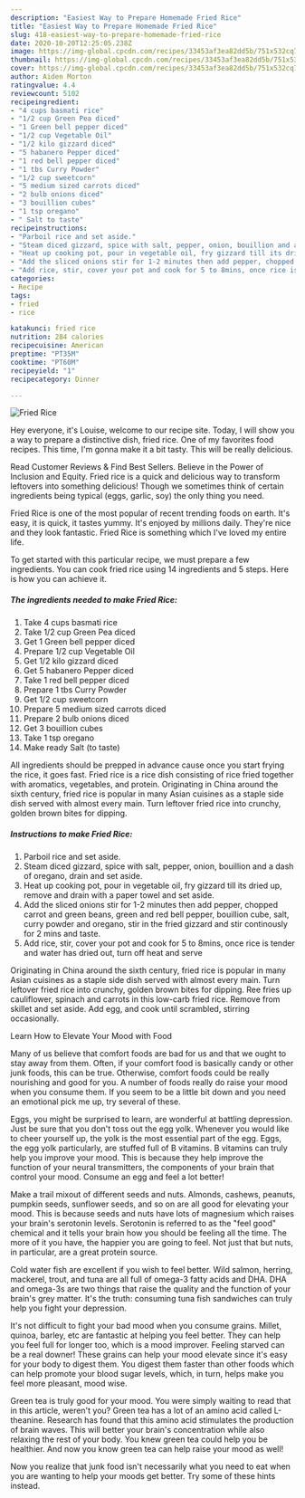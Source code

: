 ```yaml
---
description: "Easiest Way to Prepare Homemade Fried Rice"
title: "Easiest Way to Prepare Homemade Fried Rice"
slug: 418-easiest-way-to-prepare-homemade-fried-rice
date: 2020-10-20T12:25:05.238Z
image: https://img-global.cpcdn.com/recipes/33453af3ea82dd5b/751x532cq70/fried-rice-recipe-main-photo.jpg
thumbnail: https://img-global.cpcdn.com/recipes/33453af3ea82dd5b/751x532cq70/fried-rice-recipe-main-photo.jpg
cover: https://img-global.cpcdn.com/recipes/33453af3ea82dd5b/751x532cq70/fried-rice-recipe-main-photo.jpg
author: Aiden Morton
ratingvalue: 4.4
reviewcount: 5102
recipeingredient:
- "4 cups basmati rice"
- "1/2 cup Green Pea diced"
- "1 Green bell pepper diced"
- "1/2 cup Vegetable Oil"
- "1/2 kilo gizzard diced"
- "5 habanero Pepper diced"
- "1 red bell pepper diced"
- "1 tbs Curry Powder"
- "1/2 cup sweetcorn"
- "5 medium sized carrots diced"
- "2 bulb onions diced"
- "3 bouillion cubes"
- "1 tsp oregano"
- " Salt to taste"
recipeinstructions:
- "Parboil rice and set aside."
- "Steam diced gizzard, spice with salt, pepper, onion, bouillion and a dash of oregano, drain and set aside."
- "Heat up cooking pot, pour in vegetable oil, fry gizzard till its dried up, remove and drain with a paper towel and set aside."
- "Add the sliced onions stir for 1-2 minutes then add pepper, chopped carrot and green beans, green and red bell pepper, bouillion cube, salt, curry powder and oregano, stir in the fried gizzard and stir continously for 2 mins and taste."
- "Add rice, stir, cover your pot and cook for 5 to 8mins, once rice is tender and water has dried out, turn off heat and serve"
categories:
- Recipe
tags:
- fried
- rice

katakunci: fried rice 
nutrition: 284 calories
recipecuisine: American
preptime: "PT35M"
cooktime: "PT60M"
recipeyield: "1"
recipecategory: Dinner

---
```



![Fried Rice](https://img-global.cpcdn.com/recipes/33453af3ea82dd5b/751x532cq70/fried-rice-recipe-main-photo.jpg)

Hey everyone, it's Louise, welcome to our recipe site. Today, I will show you a way to prepare a distinctive dish, fried rice. One of my favorites food recipes. This time, I'm gonna make it a bit tasty. This will be really delicious.

Read Customer Reviews &amp; Find Best Sellers. Believe in the Power of Inclusion and Equity. Fried rice is a quick and delicious way to transform leftovers into something delicious! Though we sometimes think of certain ingredients being typical (eggs, garlic, soy) the only thing you need.

Fried Rice is one of the most popular of recent trending foods on earth. It's easy, it is quick, it tastes yummy. It's enjoyed by millions daily. They're nice and they look fantastic. Fried Rice is something which I've loved my entire life.


To get started with this particular recipe, we must prepare a few ingredients. You can cook fried rice using 14 ingredients and 5 steps. Here is how you can achieve it.

<!--inarticleads1-->

##### The ingredients needed to make Fried Rice:

1. Take 4 cups basmati rice
1. Take 1/2 cup Green Pea diced
1. Get 1 Green bell pepper diced
1. Prepare 1/2 cup Vegetable Oil
1. Get 1/2 kilo gizzard diced
1. Get 5 habanero Pepper diced
1. Take 1 red bell pepper diced
1. Prepare 1 tbs Curry Powder
1. Get 1/2 cup sweetcorn
1. Prepare 5 medium sized carrots diced
1. Prepare 2 bulb onions diced
1. Get 3 bouillion cubes
1. Take 1 tsp oregano
1. Make ready  Salt (to taste)


All ingredients should be prepped in advance cause once you start frying the rice, it goes fast. Fried rice is a rice dish consisting of rice fried together with aromatics, vegetables, and protein. Originating in China around the sixth century, fried rice is popular in many Asian cuisines as a staple side dish served with almost every main. Turn leftover fried rice into crunchy, golden brown bites for dipping. 

<!--inarticleads2-->

##### Instructions to make Fried Rice:

1. Parboil rice and set aside.
1. Steam diced gizzard, spice with salt, pepper, onion, bouillion and a dash of oregano, drain and set aside.
1. Heat up cooking pot, pour in vegetable oil, fry gizzard till its dried up, remove and drain with a paper towel and set aside.
1. Add the sliced onions stir for 1-2 minutes then add pepper, chopped carrot and green beans, green and red bell pepper, bouillion cube, salt, curry powder and oregano, stir in the fried gizzard and stir continously for 2 mins and taste.
1. Add rice, stir, cover your pot and cook for 5 to 8mins, once rice is tender and water has dried out, turn off heat and serve


Originating in China around the sixth century, fried rice is popular in many Asian cuisines as a staple side dish served with almost every main. Turn leftover fried rice into crunchy, golden brown bites for dipping. Ree fries up cauliflower, spinach and carrots in this low-carb fried rice. Remove from skillet and set aside. Add egg, and cook until scrambled, stirring occasionally. 

Learn How to Elevate Your Mood with Food


Many of us believe that comfort foods are bad for us and that we ought to stay away from them. Often, if your comfort food is basically candy or other junk foods, this can be true. Otherwise, comfort foods could be really nourishing and good for you. A number of foods really do raise your mood when you consume them. If you seem to be a little bit down and you need an emotional pick me up, try several of these.

Eggs, you might be surprised to learn, are wonderful at battling depression. Just be sure that you don't toss out the egg yolk. Whenever you would like to cheer yourself up, the yolk is the most essential part of the egg. Eggs, the egg yolk particularly, are stuffed full of B vitamins. B vitamins can truly help you improve your mood. This is because they help improve the function of your neural transmitters, the components of your brain that control your mood. Consume an egg and feel a lot better!

Make a trail mixout of different seeds and nuts. Almonds, cashews, peanuts, pumpkin seeds, sunflower seeds, and so on are all good for elevating your mood. This is because seeds and nuts have lots of magnesium which raises your brain's serotonin levels. Serotonin is referred to as the "feel good" chemical and it tells your brain how you should be feeling all the time. The more of it you have, the happier you are going to feel. Not just that but nuts, in particular, are a great protein source.

Cold water fish are excellent if you wish to feel better. Wild salmon, herring, mackerel, trout, and tuna are all full of omega-3 fatty acids and DHA. DHA and omega-3s are two things that raise the quality and the function of your brain's grey matter. It's the truth: consuming tuna fish sandwiches can truly help you fight your depression. 

It's not difficult to fight your bad mood when you consume grains. Millet, quinoa, barley, etc are fantastic at helping you feel better. They can help you feel full for longer too, which is a mood improver. Feeling starved can be a real downer! These grains can help your mood elevate since it's easy for your body to digest them. You digest them faster than other foods which can help promote your blood sugar levels, which, in turn, helps make you feel more pleasant, mood wise.

Green tea is truly good for your mood. You were simply waiting to read that in this article, weren't you? Green tea has a lot of an amino acid called L-theanine. Research has found that this amino acid stimulates the production of brain waves. This will better your brain's concentration while also relaxing the rest of your body. You knew green tea could help you be healthier. And now you know green tea can help raise your mood as well!

Now you realize that junk food isn't necessarily what you need to eat when you are wanting to help your moods get better. Try  some  of  these  hints  instead.

